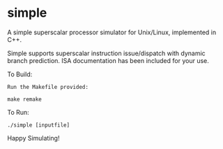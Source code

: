 # simple
A simple superscalar processor simulator for Unix/Linux, implemented in C++.


Simple supports superscalar instruction issue/dispatch with dynamic branch prediction.
ISA documentation has been included for your use.


To Build:

	Run the Makefile provided:

	make remake

To Run:

	./simple [inputfile] 


Happy Simulating!
